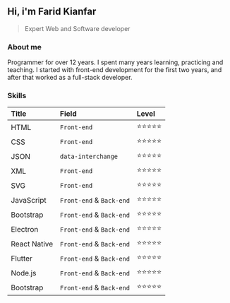## Hi, i'm Farid Kianfar
> Expert Web and Software developer
### About me
Programmer for over 12 years. I spent many years learning, practicing and teaching. I started with front-end development for the first two years, and after that worked as a full-stack developer.
### Skills
| Title                         | Field                         | Level                         |
| :---------------------------- | :---------------------------- | :---------------------------- |
| HTML                          | `Front-end`                   | ⭐⭐⭐⭐⭐                 |
| CSS                           | `Front-end`                   | ⭐⭐⭐⭐⭐                 |
| JSON                          | `data-interchange`            | ⭐⭐⭐⭐⭐                 |
| XML                           | `Front-end`                   | ⭐⭐⭐⭐⭐                 |
| SVG                           | `Front-end`                   | ⭐⭐⭐⭐⭐                 |
| JavaScript                    | `Front-end` & `Back-end`      | ⭐⭐⭐⭐⭐                 |
| Bootstrap                     | `Front-end` & `Back-end`      | ⭐⭐⭐⭐⭐                 |
| Electron                      | `Front-end` & `Back-end`      | ⭐⭐⭐⭐⭐                 |
| React Native                  | `Front-end` & `Back-end`      | ⭐⭐⭐⭐⭐                 |
| Flutter                       | `Front-end` & `Back-end`      | ⭐⭐⭐⭐⭐                 |
| Node.js                       | `Front-end` & `Back-end`      | ⭐⭐⭐⭐⭐                 |
| Bootstrap                     | `Front-end` & `Back-end`      | ⭐⭐⭐⭐⭐                 |




<!---
Iamkianfar/Iamkianfar is a ✨ special ✨ repository because its `README.md` (this file) appears on your GitHub profile.
You can click the Preview link to take a look at your changes.
--->
